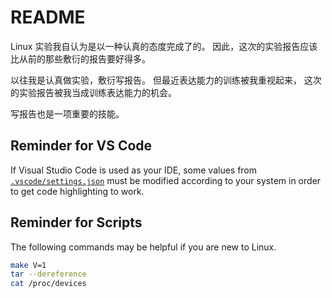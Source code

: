 # README

Linux 实验我自认为是以一种认真的态度完成了的。
因此，这次的实验报告应该比从前的那些敷衍的报告要好得多。

以往我是认真做实验，敷衍写报告。
但最近表达能力的训练被我重视起来，
这次的实验报告被我当成训练表达能力的机会。

写报告也是一项重要的技能。

## Reminder for VS Code

If Visual Studio Code is used as your IDE,
some values from [`.vscode/settings.json`](.vscode/settings.json)
must be modified according to your system
in order to get code highlighting to work.

## Reminder for Scripts

The following commands may be helpful if you are new to Linux.

``` sh
make V=1
tar --dereference
cat /proc/devices
```
